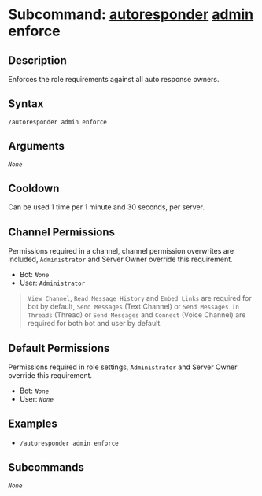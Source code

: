 # Subcommand: [autoresponder](../autoresponder.md) [admin](./admin.md) enforce

## Description

Enforces the role requirements against all auto response owners.

## Syntax

```
/autoresponder admin enforce
```

## Arguments

*`None`*

## Cooldown

Can be used 1 time per 1 minute and 30 seconds, per server.

## Channel Permissions

Permissions required in a channel, channel permission overwrites are included, `Administrator` and Server Owner override this requirement.

- Bot: *`None`*
- User: `Administrator`

> `View Channel`, `Read Message History` and `Embed Links` are required for bot by default, `Send Messages` (Text Channel) or `Send Messages In Threads` (Thread) or `Send Messages` and `Connect` (Voice Channel) are required for both bot and user by default.

## Default Permissions

Permissions required in role settings, `Administrator` and Server Owner override this requirement.

- Bot: *`None`*
- User: *`None`*

## Examples

- `/autoresponder admin enforce`

## Subcommands

*`None`*
